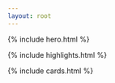 ```yaml
---
layout: root
---
```


{% include hero.html %}

{% include highlights.html %}

{% include cards.html %}

